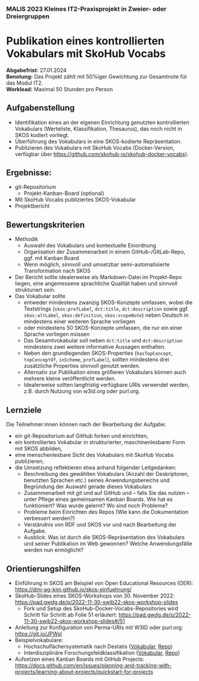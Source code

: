 ### MALIS 2023 Kleines IT2-Praxisprojekt in Zweier- oder Dreiergruppen
# Publikation eines kontrollierten Vokabulars mit SkoHub Vocabs

**Abgabefrist:** 27.01.2024<br>**Benotung:** Das Projekt zählt mit 50%iger Gewichtung zur Gesamtnote für das Modul
IT2.<br>**Workload:** Maximal 50 Stunden pro Person

## Aufgabenstellung
- Identifikation eines an der eigenen Einrichtung genutzten kontrollierten
Vokabulars (Werteliste, Klassifikation, Thesaurus), das noch nicht in SKOS
kodiert vorliegt.
- Überführung des Vokabulars in eine SKOS-kodierte Repräsentation.
- Publizieren des Vokabulars mit SkoHub Vocabs (Docker-Version, verfügbar
über https://github.com/skohub-io/skohub-docker-vocabs).

## Ergebnisse:
- git-Repositorium
  - Projekt-Kanban-Board (optional)
- Mit SkoHub Vocabs publiziertes SKOS-Vokabular
- Projektbericht

## Bewertungskriterien
- Methodik
  - Auswahl des Vokabulars und kontextuelle Einordnung
  - Organisation der Zusammenarbeit in einem GitHub-/GitLab-Repo, ggf. mit Kanban Board
  - Wenn möglich, sinnvoll und umsetzbar semi-automatisierte Transformation nach SKOS
- Der Bericht sollte idealerweise als Markdown-Datei im Projekt-Repo liegen, eine angemessene sprachliche Qualität haben und sinnvoll strukturiert sein.
- Das Vokabular sollte
  - entweder mindestens zwanzig SKOS-Konzepte umfassen, wobei die
Textstrings (`skos:prefLabel`, `dct:title`, `dct:description` sowie ggf.
`skos:altLabel`, `skos:definition`, `skos:scopeNote`) neben Deutsch in
mindestens einer weiteren Sprache vorliegen
  - oder mindestens 50 SKOS-Konzepte umfassen, die nur ein einer Sprache
vorliegen müssen
  - Das Gesamtvokabular soll neben `dct:title` und `dct:description` mindestens
zwei weitere informative Aussagen enthalten.
  - Neben den grundlegenden SKOS-Properties (`hasTopConcept`,
`topConceptOf`, `inScheme`, `prefLabel`), sollten mindestens drei zusätzliche
Properties sinnvoll genutzt werden.
  - Alternativ zur Publikation eines größeren Vokabulars können auch mehrere
kleine veröffentlicht werden.
  - Idealerweise sollten langfristig verfügbare URIs verwendet werden, z.B.
durch Nutzung von w3id.org oder purl.org.

## Lernziele
Die Teilnehmer:innen können nach der Bearbeitung der Aufgabe:
- ein git-Repositorium auf GitHub forken und einrichten,
- ein kontrolliertes Vokabular in strukturierter, maschinenlesbarer Form mit
SKOS abbilden,
- eine menschenlesbare Sicht des Vokabulars mit SkoHub Vocabs publizieren,
- die Umsetzung reflektieren etwa anhand folgender Leitgedanken:
  - Beschreibung des gewählten Vokabulars (Anzahl der Deskriptoren,
benutzten Sprachen etc.) seines Anwendungsbereichs und Begründung
der Auswahl gerade dieses Vokabulars
  - Zusammenarbeit mit git und auf GitHub und – falls Sie das nutzen – unter
Pflege eines gemeinsamen Kanban Boards. Wie hat es funktioniert? Was
wurde gelernt? Wo sind noch Probleme?
  - Probleme beim Einrichten des Repos (Wie kann die Dokumentation
verbessert werden?)
  - Verständnis von RDF und SKOS vor und nach Bearbeitung der Aufgabe.
  - Ausblick: Was ist durch die SKOS-Repräsentation des Vokabulars und
seiner Publikation im Web gewonnen? Welche Anwendungsfälle werden
nun ermöglicht?

## Orientierungshilfen
- Einführung in SKOS am Beispiel von Open Educational Resources (OER):
https://dini-ag-kim.github.io/skos-einfuehrung/
- SkoHub-Slides eines SKOS-Workshops von 30. November 2022:
https://pad.gwdg.de/p/2022-11-30-swib22-skos-workshop-slides
  - Fork und Setup des SkoHub-Docker-Vocabs-Repositories wird Schritt für
Schritt ab Folie 51 erläutert: https://pad.gwdg.de/p/2022-11-30-swib22-skos-workshop-slides#/51
- Anleitung zur Konfiguration von Perma-URIs mit W3ID oder purl.org:
https://git.io/JPWsI
- Beispielvokabulare:
  - Hochschulfächersystematik nach Destatis ([Vokabular](https://w3id.org/kim/hochschulfaechersystematik/scheme), [Repo](https://github.com/dini-ag-kim/hochschulfaechersystematik))
  - Interdisziplinäre Forschungsfeldklassifikation ([Vokabular](https://w3id.org/kdsf-ffk/), [Repo](https://github.com/KDSF-FFK/kdsf-ffk))
- Aufsetzen eines Kanban Boards mit GitHub Projects:
https://docs.github.com/en/issues/planning-and-tracking-with-projects/learning-about-projects/quickstart-for-projects
